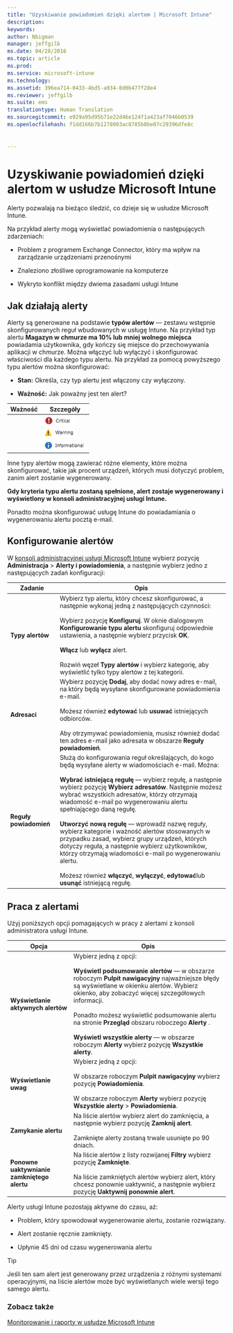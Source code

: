 ```yaml
---
title: "Uzyskiwanie powiadomień dzięki alertom | Microsoft Intune"
description: 
keywords: 
author: Nbigman
manager: jeffgilb
ms.date: 04/28/2016
ms.topic: article
ms.prod: 
ms.service: microsoft-intune
ms.technology: 
ms.assetid: 396ea714-0433-4bd5-a934-8d0b477f28e4
ms.reviewer: jeffgilb
ms.suite: ems
translationtype: Human Translation
ms.sourcegitcommit: e929a95d95b71e22d46e124f1a423af7046b0539
ms.openlocfilehash: f1dd166b7b1278003ac8785b8be07c29396dfe8c


---
```


# Uzyskiwanie powiadomień dzięki alertom w usłudze Microsoft Intune
Alerty pozwalają na bieżąco śledzić, co dzieje się w usłudze Microsoft Intune.

Na przykład alerty mogą wyświetlać powiadomienia o następujących zdarzeniach:

-   Problem z programem Exchange Connector, który ma wpływ na zarządzanie urządzeniami przenośnymi

-   Znaleziono złośliwe oprogramowanie na komputerze

-   Wykryto konflikt między dwiema zasadami usługi Intune


## Jak działają alerty
Alerty są generowane na podstawie **typów alertów** — zestawu wstępnie skonfigurowanych reguł wbudowanych w usługę Intune. Na przykład typ alertu **Magazyn w chmurze ma 10% lub mniej wolnego miejsca** powiadamia użytkownika, gdy kończy się miejsce do przechowywania aplikacji w chmurze. Można włączyć lub wyłączyć i skonfigurować właściwości dla każdego typu alertu. Na przykład za pomocą powyższego typu alertów można skonfigurować:

-   **Stan:** Określa, czy typ alertu jest włączony czy wyłączony.

-   **Ważność:** Jak poważny jest ten alert?


|Ważność|Szczegóły|
|--------|-------|
    |![Alert krytyczny](../media/Critical-Alert.jpg)|Wskazuje poważny problem, który powinien być sprawdzony jak najszybciej, na przykład jeśli wykryto złośliwe oprogramowanie na komputerze.|
    |![Alert ostrzegawczy](../media/Warning-Alert.jpg)|Wskazuje problem, który obecnie nie jest poważny, ale może stać się poważny, jeśli się nim nie zajmiesz, na przykład aktualizacje zabezpieczeń oczekujące na zainstalowanie.|
    |![Alert informacyjny](../media/Informational-Alert.jpg)|Wskazuje informacje, które nie są krytyczne dla działania, na przykład informacje o tym, że dostępna jest nowa wersja programu Exchange Connector.|

Inne typy alertów mogą zawierać różne elementy, które można skonfigurować, takie jak procent urządzeń, których musi dotyczyć problem, zanim alert zostanie wygenerowany.

**Gdy kryteria typu alertu zostaną spełnione, alert zostaje wygenerowany i wyświetlony w konsoli administracyjnej usługi Intune.**

Ponadto można skonfigurować usługę Intune do powiadamiania o wygenerowaniu alertu pocztą e-mail.

## Konfigurowanie alertów
W [konsoli administracyjnej usługi Microsoft Intune](https://manage.microsoft.com) wybierz pozycję **Administracja** &gt; **Alerty i powiadomienia**, a następnie wybierz jedno z następujących zadań konfiguracji:

|Zadanie|Opis|
|--------|---------------|
|**Typy alertów**|Wybierz typ alertu, który chcesz skonfigurować, a następnie wykonaj jedną z następujących czynności:<br /><br />Wybierz pozycję **Konfiguruj**. W oknie dialogowym **Konfigurowanie typu alertu** skonfiguruj odpowiednie ustawienia, a następnie wybierz przycisk **OK**.<br /><br />**Włącz** lub **wyłącz** alert.<br /><br />Rozwiń węzeł **Typy alertów** i wybierz kategorię, aby wyświetlić tylko typy alertów z tej kategorii.|
|**Adresaci**|Wybierz pozycję **Dodaj**, aby dodać nowy adres e-mail, na który będą wysyłane skonfigurowane powiadomienia e-mail.<br /><br />Możesz również **edytować** lub **usuwać** istniejących odbiorców.<br /><br />Aby otrzymywać powiadomienia, musisz również dodać ten adres e-mail jako adresata w obszarze **Reguły powiadomień**.|
|**Reguły powiadomień**|Służą do konfigurowania reguł określających, do kogo będą wysyłane alerty w wiadomościach e-mail. Można:<br /><br />**Wybrać istniejącą regułę** — wybierz regułę, a następnie wybierz pozycję **Wybierz adresatów**. Następnie możesz wybrać wszystkich adresatów, którzy otrzymają wiadomość e-mail po wygenerowaniu alertu spełniającego daną regułę.<br /><br />**Utworzyć nową regułę** — wprowadź nazwę reguły, wybierz kategorie i ważność alertów stosowanych w przypadku zasad, wybierz grupy urządzeń, których dotyczy reguła, a następnie wybierz użytkowników, którzy otrzymają wiadomości e-mail po wygenerowaniu alertu.<br /><br />Możesz również **włączyć**, **wyłączyć**, **edytować**lub **usunąć** istniejącą regułę.|

## Praca z alertami
Użyj poniższych opcji pomagających w pracy z alertami z konsoli administratora usługi Intune.

|Opcja|Opis|
|----------|---------------|
|**Wyświetlanie aktywnych alertów**|Wybierz jedną z opcji:<br /><br />**Wyświetl podsumowanie alertów** — w obszarze roboczym **Pulpit nawigacyjny** najważniejsze błędy są wyświetlane w okienku alertów. Wybierz okienko, aby zobaczyć więcej szczegółowych informacji.<br /><br />Ponadto możesz wyświetlić podsumowanie alertu na stronie **Przegląd** obszaru roboczego **Alerty** .<br /><br />**Wyświetl wszystkie alerty** — w obszarze roboczym **Alerty** wybierz pozycję **Wszystkie alerty**.|
|**Wyświetlanie uwag**|Wybierz jedną z opcji:<br /><br />W obszarze roboczym **Pulpit nawigacyjny** wybierz pozycję **Powiadomienia**.<br /><br />W obszarze roboczym **Alerty** wybierz pozycję **Wszystkie alerty** &gt; **Powiadomienia**.|
|**Zamykanie alertu**|Na liście alertów wybierz alert do zamknięcia, a następnie wybierz pozycję **Zamknij alert**.<br /><br />Zamknięte alerty zostaną trwale usunięte po 90 dniach.|
|**Ponowne uaktywnianie zamkniętego alertu**|Na liście alertów z listy rozwijanej **Filtry** wybierz pozycję **Zamknięte**.<br /><br />Na liście zamkniętych alertów wybierz alert, który chcesz ponownie uaktywnić, a następnie wybierz pozycję **Uaktywnij ponownie alert**.|
Alerty usługi Intune pozostają aktywne do czasu, aż:

-   Problem, który spowodował wygenerowanie alertu, zostanie rozwiązany.

-   Alert zostanie ręcznie zamknięty.

-   Upłynie 45 dni od czasu wygenerowania alertu

> [!TIP]
> Jeśli ten sam alert jest generowany przez urządzenia z różnymi systemami operacyjnymi, na liście alertów może być wyświetlanych wiele wersji tego samego alertu.

### Zobacz także
[Monitorowanie i raporty w usłudze Microsoft Intune](monitoring-and-reports-with-microsoft-intune.md)



<!--HONumber=Jun16_HO4-->


